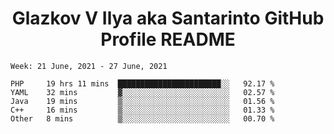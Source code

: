 <h1 align="center">Glazkov V Ilya aka Santarinto GitHub Profile README</h1>

<!--START_SECTION:waka-->
```text
Week: 21 June, 2021 - 27 June, 2021

PHP     19 hrs 11 mins  ███████████████████████░░   92.17 % 
YAML    32 mins         ▓░░░░░░░░░░░░░░░░░░░░░░░░   02.57 % 
Java    19 mins         ▒░░░░░░░░░░░░░░░░░░░░░░░░   01.56 % 
C++     16 mins         ▒░░░░░░░░░░░░░░░░░░░░░░░░   01.33 % 
Other   8 mins          ▒░░░░░░░░░░░░░░░░░░░░░░░░   00.70 % 
```
<!--END_SECTION:waka-->